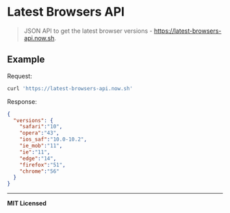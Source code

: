 # Latest Browsers API

> JSON API to get the latest browser versions - https://latest-browsers-api.now.sh.

## Example

Request:

```bash
curl 'https://latest-browsers-api.now.sh'
```

Response:

```json
{
  "versions": {
    "safari":"10",
    "opera":"43",
    "ios_saf":"10.0-10.2",
    "ie_mob":"11",
    "ie":"11",
    "edge":"14",
    "firefox":"51",
    "chrome":"56"
  }
}
```

---
**MIT Licensed**
